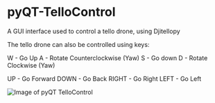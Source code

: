 # pyQT-TelloControl
A GUI interface used to control a tello drone, using Djitellopy

The tello drone can also be controlled using keys:

W - Go Up
A - Rotate Counterclockwise (Yaw)
S - Go down
D - Rotate Clockwise (Yaw)

UP - Go Forward
DOWN - Go Back
RIGHT - Go Right
LEFT - Go Left

![Image of pyQT TelloControl](https://i.ibb.co/ZSkD4mn/Py-QT-Tello-Control.png)
